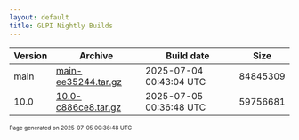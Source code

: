 ```yaml
---
layout: default
title: GLPI Nightly Builds
---
```


Version|Archive|Build date|Size
---|---|---|---
main|[main-ee35244.tar.gz](main-ee35244.tar.gz)|2025-07-04 00:43:04 UTC|84845309
10.0|[10.0-c886ce8.tar.gz](10.0-c886ce8.tar.gz)|2025-07-05 00:36:48 UTC|59756681

<font size="1">Page generated on 2025-07-05 00:36:48 UTC</font>

